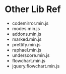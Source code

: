 # Other Lib Ref

- codemirror.min.js
- modes.min.js
- addons.min.js
- marked.min.js
- prettify.min.js
- raphael.min.js
- underscore.min.js
- flowchart.min.js
- jquery.flowchart.min.js
